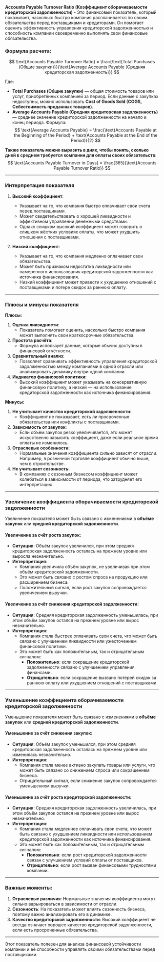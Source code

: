 **Accounts Payable Turnover Ratio (Коэффициент оборачиваемости кредиторской задолженности)** - Это финансовый показатель, который показывает, насколько быстро компания расплачивается по своим обязательства перед поставщиками и кредиторами. Он помогает оценить эффективность управления кредиторской задолженностью и способность компании своевременно выполнять свои финансовые обязательства.

### **Формула расчета:**
$$
\text{Accounts Payable Turnover Ratio} = \frac{\text{Total Purchases (Общие закупки)}}{\text{Average Accounts Payable (Средняя кредиторская задолженность)}}
$$

Где:
- **Total Purchases (Общие закупки)** — общая стоимость товаров или услуг, приобретённых компанией за период. Если данные о закупках недоступны, можно использовать **Cost of Goods Sold (COGS, Себестоимость проданных товаров)**.
- **Average Accounts Payable (Средняя кредиторская задолженность)** — среднее значение кредиторской задолженности на начало и конец периода. Формула:
  $$
  \text{Average Accounts Payable} = \frac{\text{Accounts Payable at the Beginning of the Period} + \text{Accounts Payable at the End of the Period}}{2}
  $$

**Также показатель можно выразить в днях, чтобы понять, сколько дней в среднем требуется компании для оплаты своих обязательств:**
$$
\text{Accounts Payable Turnover in Days} = \frac{365}{\text{Accounts Payable Turnover Ratio}}
$$

---

### **Интерпретация показателя**

1. **Высокий коэффициент**:
   - Указывает на то, что компания быстро оплачивает свои счета перед поставщиками.
   - Может свидетельствовать о хорошей ликвидности и эффективном управлении денежными средствами.
   - Однако слишком высокий коэффициент может говорить о слишком жёстких условиях оплаты, что может ухудшить отношения с поставщиками.

2. **Низкий коэффициент**:
   - Указывает на то, что компания медленно оплачивает свои обязательства.
   - Может быть признаком недостатка ликвидности или намеренного использования кредиторской задолженности как источника финансирования.
   - Низкий коэффициент может привести к ухудшению отношений с поставщиками и потере скидок за раннюю оплату.

---

### **Плюсы и минусы показателя**

**Плюсы:**
1. **Оценка ликвидности**:
   - Показатель помогает оценить, насколько быстро компания может выполнять свои краткосрочные обязательства.
2. **Простота расчёта**:
   - Формула использует данные, которые обычно доступны в финансовой отчётности.
3. **Сравнительный анализ**:
   - Позволяет сравнивать эффективность управления кредиторской задолженностью между компаниями в одной отрасли или анализировать динамику внутри одной компании.
4. **Индикатор финансовой политики**:
   - Высокий коэффициент может указывать на консервативную финансовую политику, а низкий — на использование кредиторской задолженности как источника финансирования.

**Минусы:**
1. **Не учитывает качество кредиторской задолженности**:
   - Коэффициент не показывает, есть ли просроченные обязательства или конфликты с поставщиками.
2. **Зависимость от закупок**:
   - Если объём закупок резко увеличивается, это может искусственно завысить коэффициент, даже если реальное время оплаты не изменилось.
3. **Отраслевые особенности**:
   - Нормальные значения коэффициента сильно зависят от отрасли. Например, в розничной торговле коэффициент обычно выше, чем в строительстве.
4. **Не учитывает сезонность**:
   - В компаниях с сезонным бизнесом коэффициент может колебаться в зависимости от периода, что затрудняет его интерпретацию.

---

### **Увеличение коэффициента оборачиваемости кредиторской задолженности**

Увеличение показателя может быть связано с изменениями в **объёме закупок** или **средней кредиторской задолженности**.

#### **Увеличение за счёт роста закупок**:
   - **Ситуация**: Объём закупок увеличился, при этом средняя кредиторская задолженность осталась на прежнем уровне или выросла незначительно.
   - **Интерпретация**:
     - Компания увеличила объём закупок, не увеличивая при этом объём кредиторской задолженности.
     - Это может быть связано с ростом спроса на продукцию или расширением бизнеса.
     - Положительный сигнал, если рост закупок сопровождается увеличением выручки.

#### **Увеличение за счёт снижения кредиторской задолженности**:
   - **Ситуация**: Средняя кредиторская задолженность уменьшилась, при этом объём закупок остался на прежнем уровне или вырос незначительно.
   - **Интерпретация**:
     - Компания стала быстрее оплачивать свои счета, что может быть связано с улучшением ликвидности или ужесточением финансовой политики.
     - Это может быть как положительным, так и отрицательным сигналом:
       - **Положительно**: если сокращение кредиторской задолженности связано с улучшением управления финансами.
       - **Отрицательно**: если сокращение вызвано потерей скидок за раннюю оплату или ухудшением отношений с поставщиками.

---

### **Уменьшение коэффициента оборачиваемости кредиторской задолженности**

Уменьшение показателя может быть связано с изменениями в **объёме закупок** или **средней кредиторской задолженности**.

#### **Уменьшение за счёт снижения закупок**:
   - **Ситуация**: Объём закупок уменьшился, при этом средняя кредиторская задолженность осталась на прежнем уровне или изменилась незначительно.
   - **Интерпретация**:
     - Компания стала менее активно закупать товары или услуги, что может быть связано со снижением спроса или сокращением бизнеса.
     - Отрицательный сигнал, если снижение закупок сопровождается уменьшением выручки.

#### **Уменьшение за счёт роста кредиторской задолженности**:
   - **Ситуация**: Средняя кредиторская задолженность увеличилась, при этом объём закупок остался на прежнем уровне или вырос незначительно.
   - **Интерпретация**:
     - Компания стала медленнее оплачивать свои счета, что может быть связано с ухудшением ликвидности или использованием кредиторской задолженности как источника финансирования.
     - Это может быть как положительным, так и отрицательным сигналом:
       - **Положительно**: если рост кредиторской задолженности связан с улучшением условий оплаты от поставщиков.
       - **Отрицательно**: если рост вызван финансовыми трудностями компании.

---

### **Важные моменты:**
1. **Отраслевые различия**: Нормальные значения коэффициента могут сильно варьироваться в зависимости от отрасли.
2. **Сезонность**: На показатель может влиять сезонность бизнеса, поэтому важно анализировать его в динамике.
3. **Качество кредиторской задолженности**: Высокий коэффициент не всегда означает хорошее качество кредиторской задолженности, если есть просроченные обязательства.

---

Этот показатель полезен для анализа финансовой устойчивости компании и её способности управлять своими обязательствами перед поставщиками.